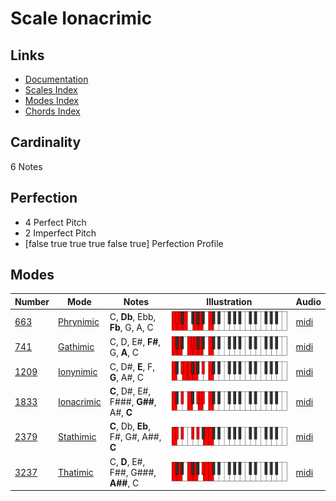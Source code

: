 # Scale Ionacrimic

## Links

- [Documentation](README.md)
- [Scales Index](Scales.md)
- [Modes Index](Modes.md)
- [Chords Index](Chords.md)

## Cardinality

6 Notes

## Perfection

- 4 Perfect Pitch
- 2 Imperfect Pitch
- [false true true true false true] Perfection Profile

## Modes

| Number | Mode | Notes | Illustration | Audio |
|--------|------|-------|--------------|-------|
| [663](https://ianring.com/musictheory/scales/663) | [Phrynimic](ModePhrynimic.md) | C, **Db**, Ebb, **Fb**, G, A, C | ![CNaturalPhrynimic](ModeCNaturalPhrynimic.png) | [midi](https://github.com/edipermadi/music/blob/main/docs/ModeCNaturalPhrynimic.mid?raw=true) | 
| [741](https://ianring.com/musictheory/scales/741) | [Gathimic](ModeGathimic.md) | C, D, E#, **F#**, G, **A**, C | ![CNaturalGathimic](ModeCNaturalGathimic.png) | [midi](https://github.com/edipermadi/music/blob/main/docs/ModeCNaturalGathimic.mid?raw=true) | 
| [1209](https://ianring.com/musictheory/scales/1209) | [Ionynimic](ModeIonynimic.md) | C, D#, **E**, F, **G**, A#, C | ![CNaturalIonynimic](ModeCNaturalIonynimic.png) | [midi](https://github.com/edipermadi/music/blob/main/docs/ModeCNaturalIonynimic.mid?raw=true) | 
| [1833](https://ianring.com/musictheory/scales/1833) | [Ionacrimic](ModeIonacrimic.md) | **C**, D#, E#, F###, **G##**, A#, **C** | ![CNaturalIonacrimic](ModeCNaturalIonacrimic.png) | [midi](https://github.com/edipermadi/music/blob/main/docs/ModeCNaturalIonacrimic.mid?raw=true) | 
| [2379](https://ianring.com/musictheory/scales/2379) | [Stathimic](ModeStathimic.md) | **C**, Db, **Eb**, F#, G#, A##, **C** | ![CNaturalStathimic](ModeCNaturalStathimic.png) | [midi](https://github.com/edipermadi/music/blob/main/docs/ModeCNaturalStathimic.mid?raw=true) | 
| [3237](https://ianring.com/musictheory/scales/3237) | [Thatimic](ModeThatimic.md) | C, **D**, E#, F##, G###, **A##**, C | ![CNaturalThatimic](ModeCNaturalThatimic.png) | [midi](https://github.com/edipermadi/music/blob/main/docs/ModeCNaturalThatimic.mid?raw=true) | 
